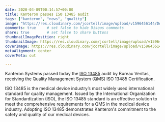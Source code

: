 ```yaml
---
date: 2020-04-09T00:14:57+00:00
title: Kanteron passes ISO 13485 audit
tags: ["kanteron", "news", "quality"]
image: "https://res.cloudinary.com/jcortell/image/upload/v1596456144/Documents/13485-KANTERON_SYSTEMS_SLU-_EN-ES.jpg"
comments: true     # set false to hide Disqus comments  
share: true        # set false to share buttons
thumbnailImagePosition: right
thumbnailImage: https://res.cloudinary.com/jcortell/image/upload/v1596456144/Documents/13485-KANTERON_SYSTEMS_SLU-_EN-ES.jpg
coverImage: https://res.cloudinary.com/jcortell/image/upload/v1596456144/Documents/13485-KANTERON_SYSTEMS_SLU-_EN-ES.jpg
metaAlignment: center
coverMeta: out

---
```


Kanteron Systems passed today the [ISO 13485](https://res.cloudinary.com/jcortell/image/upload/v1596456144/Documents/13485-KANTERON_SYSTEMS_SLU-_EN-ES.pdf) audit by Bureau Veritas, receiving the Quality Management System (QMS) ISO 13485 Certification.

<!--more-->

ISO 13485 is the medical device industry’s most widely used international standard for quality management. Issued by the International Organization for Standardization (ISO), the ISO 13485 standard is an effective solution to meet the comprehensive requirements for a QMS in the medical device industry. Adopting ISO 13485 demonstrates Kanteron's commitment to the safety and quality of our medical devices.
